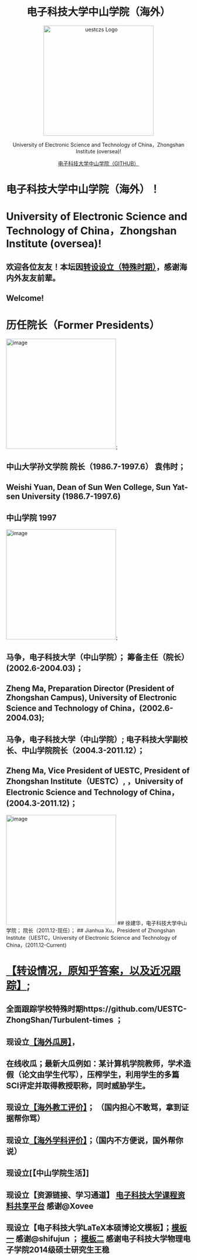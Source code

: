 <div align="center">
  <h1>电子科技大学中山学院（海外）</h1>
  <img src="https://github.com/user-attachments/assets/6aece056-ada3-4f51-8513-941bfdc858d2" alt="uestczs Logo"  height="300" >
  <p>University of Electronic Science and Technology of China，Zhongshan Institute (oversea)!</p>
  <p</p>
  <a href="https://github.com/UESTC-ZhongShan">电子科技大学中山学院（GITHUB）</a>
</div>




# 电子科技大学中山学院（海外）！
# University of Electronic Science and Technology of China，Zhongshan Institute (oversea)!

## 欢迎各位友友！本坛因[转设设立（特殊时期）](https://github.com/UESTC-ZhongShan/Turbulent-times)，感谢海内外友友前辈。
## Welcome!

# 历任院长（Former Presidents）

<img src="https://github.com/user-attachments/assets/1b47085a-de4f-4bbb-9415-44ad2bc79fde" alt="image" height="300">;

## 中山大学孙文学院 院长（1986.7-1997.6） 袁伟时；
##  Weishi Yuan, Dean of Sun Wen College, Sun Yat-sen University (1986.7-1997.6)
## 中山学院 1997

<img src="https://github.com/user-attachments/assets/853cb48e-690d-4fd0-b115-5d7dfa472809" alt="image" height="300">;

## 马争，电子科技大学（中山学院）； 筹备主任（院长） (2002.6-2004.03)；
## Zheng Ma, Preparation Director (President of Zhongshan Campus), University of Electronic Science and Technology of China，(2002.6-2004.03);
## 马争，电子科技大学（中山学院）; 电子科技大学副校长、中山学院院长（2004.3-2011.12）；
## Zheng Ma, Vice President of UESTC, President of Zhongshan Institute（UESTC）, ，University of Electronic Science and Technology of China，(2004.3-2011.12)；

<img src="https://github.com/user-attachments/assets/1ae36581-8008-4bd7-b63f-dd76bb55941d" alt="image" height="300">
## 徐建华，电子科技大学中山学院； 院长（2011.12-现任）；
## Jianhua Xu，President of Zhongshan Institute（UESTC，University of Electronic Science and Technology of China，(2011.12-Current) 

# [【转设情况，原知乎答案，以及近况跟踪】](https://github.com/UESTC-ZhongShan/Turbulent-times); 
## 全面跟踪学校特殊时期https://github.com/UESTC-ZhongShan/Turbulent-times ；
## 现设立[【海外瓜房】](https://github.com/UESTC-ZhongShan/News/)，
## 在线收瓜；最新大瓜例如：某计算机学院教师，学术造假（论文由学生代写），压榨学生，利用学生的多篇SCI评定并取得教授职称，同时威胁学生。
## 现设立[【海外教工评价】](https://github.com/UESTC-ZhongShan/Say-something)； （国内担心不敢骂，拿到证据帮你骂）
## 现设立[【海外学科评价】](https://github.com/UESTC-ZhongShan/Science-Technology)；（国内不方便说，国外帮你说）
## 现设立[【中山学院生活】]
## 现设立【资源链接、学习通道】 [电子科技大学课程资料共享平台](https://github.com/Xovee/uestc-course)  感谢@Xovee
## 现设立【电子科技大学LaTeX本硕博论文模板】；[模板一](https://github.com/shifujun/UESTCthesis) 感谢@shifujun ； [模板二](https://github.com/bdebye/thesisuestc) 感谢电子科技大学物理电子学院2014级硕士研究生王稳


